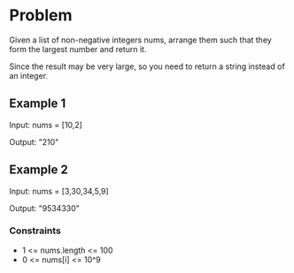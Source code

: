 # Problem

Given a list of non-negative integers nums, arrange them such that they form the largest number and return it.

Since the result may be very large, so you need to return a string instead of an integer.

## Example 1

Input: nums = [10,2]

Output: "210"

## Example 2

Input: nums = [3,30,34,5,9]

Output: "9534330"
 
### Constraints

- 1 <= nums.length <= 100
- 0 <= nums[i] <= 10^9

